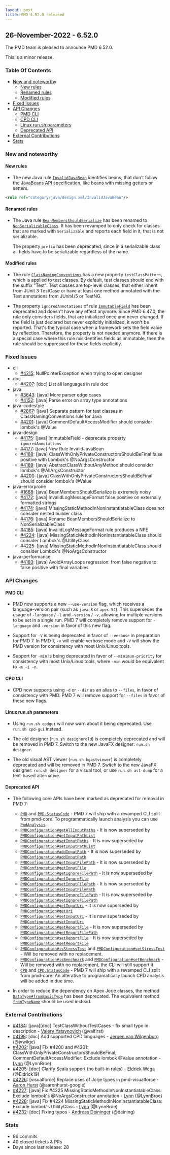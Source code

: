 ```yaml
---
layout: post
title: PMD 6.52.0 released
---
```


## 26-November-2022 - 6.52.0

The PMD team is pleased to announce PMD 6.52.0.

This is a minor release.

### Table Of Contents

* [New and noteworthy](#new-and-noteworthy)
    * [New rules](#new-rules)
    * [Renamed rules](#renamed-rules)
    * [Modified rules](#modified-rules)
* [Fixed Issues](#fixed-issues)
* [API Changes](#api-changes)
    * [PMD CLI](#pmd-cli)
    * [CPD CLI](#cpd-cli)
    * [Linux run.sh parameters](#linux-run.sh-parameters)
    * [Deprecated API](#deprecated-api)
* [External Contributions](#external-contributions)
* [Stats](#stats)

### New and noteworthy

#### New rules

* The new Java rule [`InvalidJavaBean`](https://pmd.github.io/pmd-6.52.0/pmd_rules_java_design.html#invalidjavabean) identifies beans, that don't follow the [JavaBeans API specification](https://download.oracle.com/otndocs/jcp/7224-javabeans-1.01-fr-spec-oth-JSpec/),
  like beans with missing getters or setters.

```xml
<rule ref="category/java/design.xml/InvalidJavaBean"/>
```

#### Renamed rules

* The Java rule [`BeanMembersShouldSerialize`](https://pmd.github.io/pmd-6.52.0/pmd_rules_java_errorprone.html#beanmembersshouldserialize) has been renamed to
  [`NonSerializableClass`](https://pmd.github.io/pmd-6.52.0/pmd_rules_java_errorprone.html#nonserializableclass). It has been revamped to only check for classes that are marked with
  `Serializable` and reports each field in it, that is not serializable.

  The property `prefix` has been deprecated, since in a serializable class all fields have to be
  serializable regardless of the name.

#### Modified rules

* The rule [`ClassNamingConventions`](https://pmd.github.io/pmd-6.52.0/pmd_rules_java_codestyle.html#classnamingconventions) has a new property `testClassPattern`, which is applied
  to test classes. By default, test classes should end with the suffix "Test". Test classes are top-level classes, that
  either inherit from JUnit 3 TestCase or have at least one method annotated with the Test annotations from
  JUnit4/5 or TestNG.

* The property `ignoredAnnotations` of rule [`ImmutableField`](https://pmd.github.io/pmd-6.52.0/pmd_rules_java_design.html#immutablefield) has been deprecated  and doesn't
  have any effect anymore.
  Since PMD 6.47.0, the rule only considers fields, that are initialized once and never changed. If the field is just
  declared but never explicitly initialized, it won't be reported. That's the typical case when a framework sets
  the field value by reflection. Therefore, the property is not needed anymore. If there is a special case where
  this rule misidentifies fields as immutable, then the rule should be suppressed for these fields explicitly.

### Fixed Issues
* cli
    * [#4215](https://github.com/pmd/pmd/discussions/4215): NullPointerException when trying to open designer
* doc
    * [#4207](https://github.com/pmd/pmd/pull/4207): \[doc] List all languages in rule doc
* java
    * [#3643](https://github.com/pmd/pmd/issues/3643): \[java] More parser edge cases
    * [#4152](https://github.com/pmd/pmd/issues/4152): \[java] Parse error on array type annotations
* java-codestyle
    * [#2867](https://github.com/pmd/pmd/issues/2867): \[java] Separate pattern for test classes in ClassNamingConventions rule for Java
    * [#4201](https://github.com/pmd/pmd/issues/4201): \[java] CommentDefaultAccessModifier should consider lombok's @<!-- -->Value
* java-design
    * [#4175](https://github.com/pmd/pmd/issues/4175): \[java] ImmutableField - deprecate property `ignoredAnnotations`
    * [#4177](https://github.com/pmd/pmd/issues/4177): \[java] New Rule InvalidJavaBean
    * [#4188](https://github.com/pmd/pmd/issues/4188): \[java] ClassWithOnlyPrivateConstructorsShouldBeFinal false positive with Lombok's @<!-- -->NoArgsConstructor
    * [#4189](https://github.com/pmd/pmd/issues/4189): \[java] AbstractClassWithoutAnyMethod should consider lombok's @<!-- -->AllArgsConstructor
    * [#4200](https://github.com/pmd/pmd/issues/4200): \[java] ClassWithOnlyPrivateConstructorsShouldBeFinal should consider lombok's @<!-- -->Value
* java-errorprone
    * [#1668](https://github.com/pmd/pmd/issues/1668): \[java] BeanMembersShouldSerialize is extremely noisy
    * [#4172](https://github.com/pmd/pmd/issues/4172): \[java] InvalidLogMessageFormat false positive on externally formatted strings
    * [#4174](https://github.com/pmd/pmd/issues/4174): \[java] MissingStaticMethodInNonInstantiatableClass does not consider nested builder class
    * [#4176](https://github.com/pmd/pmd/issues/4176): \[java] Rename BeanMembersShouldSerialize to NonSerializableClass
    * [#4185](https://github.com/pmd/pmd/issues/4185): \[java] InvalidLogMessageFormat rule produces a NPE
    * [#4224](https://github.com/pmd/pmd/issues/4224): \[java] MissingStaticMethodInNonInstantiatableClass should consider Lombok's @<!-- -->UtilityClass
    * [#4225](https://github.com/pmd/pmd/issues/4225): \[java] MissingStaticMethodInNonInstantiatableClass should consider Lombok's @<!-- -->NoArgsConstructor
* java-performance
    * [#4183](https://github.com/pmd/pmd/issues/4183): \[java] AvoidArrayLoops regression: from false negative to false positive with final variables

### API Changes

#### PMD CLI

* PMD now supports a new `--use-version` flag, which receives a language-version pair (such as `java-8` or `apex-54`).
This supersedes the usage of `-language` / `-l` and `-version` / `-v`, allowing for multiple versions to be set in a single run.
PMD 7 will completely remove support for `-language` and `-version` in favor of this new flag.

* Support for `-V` is being deprecated in favor of `--verbose` in preparation for PMD 7.
In PMD 7, `-v` will enable verbose mode and `-V` will show the PMD version for consistency with most Unix/Linux tools.

* Support for `-min` is being deprecated in favor of `--minimum-priority` for consistency with most Unix/Linux tools, where `-min` would be equivalent to `-m -i -n`.

#### CPD CLI

* CPD now supports using `-d` or `--dir` as an alias to `--files`, in favor of consistency with PMD.
PMD 7 will remove support for `--files` in favor of these new flags.

#### Linux run.sh parameters

* Using `run.sh cpdgui` will now warn about it being deprecated. Use `run.sh cpd-gui` instead.

* The old designer (`run.sh designerold`) is completely deprecated and will be removed in PMD 7. Switch to the new JavaFX designer: `run.sh designer`.

* The old visual AST viewer (`run.sh bgastviewer`) is completely deprecated and will be removed in PMD 7. Switch to the new JavaFX designer: `run.sh designer` for a visual tool, or use `run.sh ast-dump` for a text-based alternative.

#### Deprecated API

* The following core APIs have been marked as deprecated for removal in PMD 7:
  - <a href="https://docs.pmd-code.org/apidocs/pmd-core/6.52.0/net/sourceforge/pmd/PMD.html#"><code>PMD</code></a> and <a href="https://docs.pmd-code.org/apidocs/pmd-core/6.52.0/net/sourceforge/pmd/PMD.StatusCode.html#"><code>PMD.StatusCode</code></a> - PMD 7 will ship with a revamped CLI split from pmd-core. To programmatically launch analysis you can use <a href="https://docs.pmd-code.org/apidocs/pmd-core/6.52.0/net/sourceforge/pmd/PmdAnalysis.html#"><code>PmdAnalysis</code></a>.
  - <a href="https://docs.pmd-code.org/apidocs/pmd-core/6.52.0/net/sourceforge/pmd/PMDConfiguration.html#getAllInputPaths()"><code>PMDConfiguration#getAllInputPaths</code></a> - It is now superseded by <a href="https://docs.pmd-code.org/apidocs/pmd-core/6.52.0/net/sourceforge/pmd/PMDConfiguration.html#getInputPathList()"><code>PMDConfiguration#getInputPathList</code></a>
  - <a href="https://docs.pmd-code.org/apidocs/pmd-core/6.52.0/net/sourceforge/pmd/PMDConfiguration.html#setInputPaths(List)"><code>PMDConfiguration#setInputPaths</code></a> - It is now superseded by <a href="https://docs.pmd-code.org/apidocs/pmd-core/6.52.0/net/sourceforge/pmd/PMDConfiguration.html#setInputPathList(List)"><code>PMDConfiguration#setInputPathList</code></a>
  - <a href="https://docs.pmd-code.org/apidocs/pmd-core/6.52.0/net/sourceforge/pmd/PMDConfiguration.html#addInputPath(String)"><code>PMDConfiguration#addInputPath</code></a> - It is now superseded by <a href="https://docs.pmd-code.org/apidocs/pmd-core/6.52.0/net/sourceforge/pmd/PMDConfiguration.html#addInputPath(Path)"><code>PMDConfiguration#addInputPath</code></a>
  - <a href="https://docs.pmd-code.org/apidocs/pmd-core/6.52.0/net/sourceforge/pmd/PMDConfiguration.html#getInputFilePath()"><code>PMDConfiguration#getInputFilePath</code></a> - It is now superseded by <a href="https://docs.pmd-code.org/apidocs/pmd-core/6.52.0/net/sourceforge/pmd/PMDConfiguration.html#getInputFile()"><code>PMDConfiguration#getInputFile</code></a>
  - <a href="https://docs.pmd-code.org/apidocs/pmd-core/6.52.0/net/sourceforge/pmd/PMDConfiguration.html#getIgnoreFilePath()"><code>PMDConfiguration#getIgnoreFilePath</code></a> - It is now superseded by <a href="https://docs.pmd-code.org/apidocs/pmd-core/6.52.0/net/sourceforge/pmd/PMDConfiguration.html#getIgnoreFile()"><code>PMDConfiguration#getIgnoreFile</code></a>
  - <a href="https://docs.pmd-code.org/apidocs/pmd-core/6.52.0/net/sourceforge/pmd/PMDConfiguration.html#setInputFilePath(String)"><code>PMDConfiguration#setInputFilePath</code></a> - It is now superseded by <a href="https://docs.pmd-code.org/apidocs/pmd-core/6.52.0/net/sourceforge/pmd/PMDConfiguration.html#setInputFilePath(Path)"><code>PMDConfiguration#setInputFilePath</code></a>
  - <a href="https://docs.pmd-code.org/apidocs/pmd-core/6.52.0/net/sourceforge/pmd/PMDConfiguration.html#setIgnoreFilePath(String)"><code>PMDConfiguration#setIgnoreFilePath</code></a> - It is now superseded by <a href="https://docs.pmd-code.org/apidocs/pmd-core/6.52.0/net/sourceforge/pmd/PMDConfiguration.html#setIgnoreFilePath(Path)"><code>PMDConfiguration#setIgnoreFilePath</code></a>
  - <a href="https://docs.pmd-code.org/apidocs/pmd-core/6.52.0/net/sourceforge/pmd/PMDConfiguration.html#getInputUri()"><code>PMDConfiguration#getInputUri</code></a> - It is now superseded by <a href="https://docs.pmd-code.org/apidocs/pmd-core/6.52.0/net/sourceforge/pmd/PMDConfiguration.html#getUri()"><code>PMDConfiguration#getUri</code></a>
  - <a href="https://docs.pmd-code.org/apidocs/pmd-core/6.52.0/net/sourceforge/pmd/PMDConfiguration.html#setInputUri(String)"><code>PMDConfiguration#setInputUri</code></a> - It is now superseded by <a href="https://docs.pmd-code.org/apidocs/pmd-core/6.52.0/net/sourceforge/pmd/PMDConfiguration.html#setInputUri(URI)"><code>PMDConfiguration#setInputUri</code></a>
  - <a href="https://docs.pmd-code.org/apidocs/pmd-core/6.52.0/net/sourceforge/pmd/PMDConfiguration.html#getReportFile()"><code>PMDConfiguration#getReportFile</code></a> - It is now superseded by <a href="https://docs.pmd-code.org/apidocs/pmd-core/6.52.0/net/sourceforge/pmd/PMDConfiguration.html#getReportFilePath()"><code>PMDConfiguration#getReportFilePath</code></a>
  - <a href="https://docs.pmd-code.org/apidocs/pmd-core/6.52.0/net/sourceforge/pmd/PMDConfiguration.html#setReportFile(String)"><code>PMDConfiguration#setReportFile</code></a> - It is now superseded by <a href="https://docs.pmd-code.org/apidocs/pmd-core/6.52.0/net/sourceforge/pmd/PMDConfiguration.html#setReportFile(Path)"><code>PMDConfiguration#setReportFile</code></a>
  - <a href="https://docs.pmd-code.org/apidocs/pmd-core/6.52.0/net/sourceforge/pmd/PMDConfiguration.html#isStressTest()"><code>PMDConfiguration#isStressTest</code></a> and <a href="https://docs.pmd-code.org/apidocs/pmd-core/6.52.0/net/sourceforge/pmd/PMDConfiguration.html#setStressTest(boolean)"><code>PMDConfiguration#setStressTest</code></a> - Will be removed with no replacement.
  - <a href="https://docs.pmd-code.org/apidocs/pmd-core/6.52.0/net/sourceforge/pmd/PMDConfiguration.html#isBenchmark()"><code>PMDConfiguration#isBenchmark</code></a> and <a href="https://docs.pmd-code.org/apidocs/pmd-core/6.52.0/net/sourceforge/pmd/PMDConfiguration.html#setBenchmark(boolean)"><code>PMDConfiguration#setBenchmark</code></a> - Will be removed with no replacement, the CLI will still support it.
  - <a href="https://docs.pmd-code.org/apidocs/pmd-core/6.52.0/net/sourceforge/pmd/cpd/CPD.html#"><code>CPD</code></a> and <a href="https://docs.pmd-code.org/apidocs/pmd-core/6.52.0/net/sourceforge/pmd/cpd/CPD.StatusCode.html#"><code>CPD.StatusCode</code></a> - PMD 7 will ship with a revamped CLI split from pmd-core. An alterative to programatically launch CPD analysis will be added in due time.

* In order to reduce the dependency on Apex Jorje classes, the method <a href="https://docs.pmd-code.org/apidocs/pmd-visualforce/6.52.0/net/sourceforge/pmd/lang/vf/DataType.html#fromBasicType(apex.jorje.semantic.symbol.type.BasicType)"><code>DataType#fromBasicType</code></a>
  has been deprecated. The equivalent method <a href="https://docs.pmd-code.org/apidocs/pmd-visualforce/6.52.0/net/sourceforge/pmd/lang/vf/DataType.html#fromTypeName(java.lang.String)"><code>fromTypeName</code></a> should be used instead.

### External Contributions
* [#4184](https://github.com/pmd/pmd/pull/4184): \[java]\[doc] TestClassWithoutTestCases - fix small typo in description - [Valery Yatsynovich](https://github.com/valfirst) (@valfirst)
* [#4198](https://github.com/pmd/pmd/pull/4198): \[doc] Add supported CPD languages - [Jeroen van Wilgenburg](https://github.com/jvwilge) (@jvwilge)
* [#4202](https://github.com/pmd/pmd/pull/4202): \[java] Fix #4200 and #4201: ClassWithOnlyPrivateConstructorsShouldBeFinal, CommentDefaultAccessModifier: Exclude lombok @<!-- -->Value annotation - [Lynn](https://github.com/LynnBroe) (@LynnBroe)
* [#4205](https://github.com/pmd/pmd/pull/4205): \[doc] Clarify Scala support (no built-in rules) - [Eldrick Wega](https://github.com/Eldrick19) (@Eldrick19)
* [#4226](https://github.com/pmd/pmd/pull/4226): \[visualforce] Replace uses of Jorje types in pmd-visualforce - [Aaron Hurst](https://github.com/aaronhurst-google) (@aaronhurst-google)
* [#4227](https://github.com/pmd/pmd/pull/4227): \[java] Fix #4225 MissingStaticMethodInNonInstantiatableClass: Exclude lombok's @<!-- -->NoArgsConstructor annotation - [Lynn](https://github.com/LynnBroe) (@LynnBroe)
* [#4228](https://github.com/pmd/pmd/pull/4228): \[java] Fix #4224 MissingStaticMethodInNonInstantiatableClass: Exclude lombok's UtilityClass - [Lynn](https://github.com/LynnBroe) (@LynnBroe)
* [#4232](https://github.com/pmd/pmd/pull/4232): \[doc] Fixing typos - [Andreas Deininger](https://github.com/deining) (@deining)

### Stats
* 96 commits
* 40 closed tickets & PRs
* Days since last release: 28
